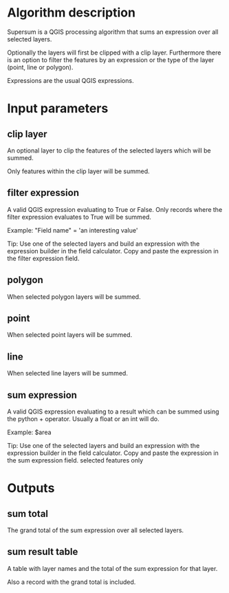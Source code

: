 # Algorithm description
Supersum is a QGIS processing algorithm that sums an expression over all selected layers. 

Optionally the layers will first be clipped with a clip layer. Furthermore there is an option to filter the features by an expression or the type of the layer (point, line or polygon).

Expressions are the usual QGIS expressions.
# Input parameters
## clip layer
An optional layer to clip the features of the selected layers which will be summed.

Only features within the clip layer will be summed.
## filter expression
A valid QGIS expression evaluating to True or False. Only records where the filter expression evaluates to True will be summed.

Example: "Field name" = 'an interesting value'

Tip: Use one of the selected layers and build an expression with the expression builder in the field calculator. Copy and paste the expression in the filter expression field.

## polygon
When selected polygon layers will be summed.
## point
When selected point layers will be summed.
## line
When selected line layers will be summed.
## sum expression
A valid QGIS expression evaluating to a result which can be summed using the python + operator. Usually a float or an int will do.

Example: $area

Tip: Use one of the selected layers and build an expression with the expression builder in the field calculator. Copy and paste the expression in the sum expression field.
selected features only
# Outputs
## sum total
The grand total of the sum expression over all selected layers.
## sum result table
A table with layer names and the total of the sum expression for that layer.

Also a record with the grand total is included. 

